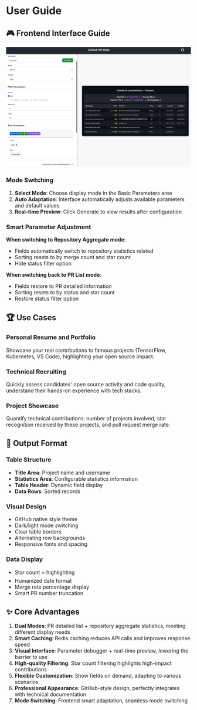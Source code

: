 # User Guide

## 🎮 Frontend Interface Guide

![Frontend Demo Interface](/images/frontend_demo.png)

### Mode Switching

1. **Select Mode**: Choose display mode in the Basic Parameters area
2. **Auto Adaptation**: Interface automatically adjusts available parameters and default values
3. **Real-time Preview**: Click Generate to view results after configuration

### Smart Parameter Adjustment

**When switching to Repository Aggregate mode**:
- Fields automatically switch to repository statistics related
- Sorting resets to by merge count and star count
- Hide status filter option

**When switching back to PR List mode**:
- Fields restore to PR detailed information
- Sorting resets to by status and star count
- Restore status filter option

## 🏆 Use Cases

### Personal Resume and Portfolio
Showcase your real contributions to famous projects (TensorFlow, Kubernetes, VS Code), highlighting your open source impact.

### Technical Recruiting
Quickly assess candidates' open source activity and code quality, understand their hands-on experience with tech stacks.

### Project Showcase
Quantify technical contributions: number of projects involved, star recognition received by these projects, and pull request merge rate.

## 🎨 Output Format

### Table Structure
- **Title Area**: Project name and username
- **Statistics Area**: Configurable statistics information
- **Table Header**: Dynamic field display
- **Data Rows**: Sorted records

### Visual Design
- GitHub native style theme
- Dark/light mode switching
- Clear table borders
- Alternating row backgrounds
- Responsive fonts and spacing

### Data Display
- Star count ⭐ highlighting
- Humanized date format
- Merge rate percentage display
- Smart PR number truncation

## ✨ Core Advantages

1. **Dual Modes**: PR detailed list + repository aggregate statistics, meeting different display needs
2. **Smart Caching**: Redis caching reduces API calls and improves response speed  
3. **Visual Interface**: Parameter debugger + real-time preview, lowering the barrier to use
4. **High-quality Filtering**: Star count filtering highlights high-impact contributions
5. **Flexible Customization**: Show fields on demand, adapting to various scenarios
6. **Professional Appearance**: GitHub-style design, perfectly integrates with technical documentation
7. **Mode Switching**: Frontend smart adaptation, seamless mode switching